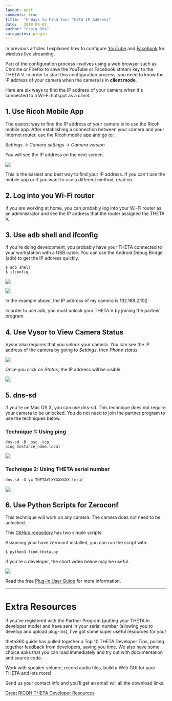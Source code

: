 ```yaml
---
layout: post
comments: true
title:  "6 Ways to Find Your THETA IP Address"
date:   2018-08-01
author: "Craig Oda"
categories: plugin
---
```


In previous articles I explained how to configure [YouTube](http://theta360.guide/blog/streaming/2018/07/30/wireless-live-streaming.html) 
and [Facebook](http://theta360.guide/blog/streaming/2018/07/31/facebook-wireless.html)
for wireless live streaming.

Part of the configuration process involves using a web browser such as Chrome or
Firefox to save the YouTube or Facebook stream key to the THETA V. In order to 
start this configuration process, you need to know the IP address of your camera
when the camera is in **client mode**.

Here are six ways to find the IP address of your camera when it's connected to a Wi-Fi
hotspot as a *client*.

## 1. Use Ricoh Mobile App

The easiest way to find the IP address of your camera is to use the Ricoh mobile
app. After establishing a connection between your camera and your Internet router, use
the Ricoh mobile app and go to:

*Settings -> Camera settings -> Camera version*

You will see the IP address on the next screen.

![](/blog/img/2018-08/find-ip/mobile-ip.png)

This is the easiest and best way to find your IP address. If you can't use the
mobile app or if you want to use a different method, read on.

## 2. Log into you Wi-Fi router

If you are working at home, you can probably log into your Wi-Fi router
as an administrator and see the IP address that the router assigned the THETA V.

## 3. Use adb shell and ifconfig

If you're doing development, you probably have your THETA connected to your 
workstation with a USB cable. You can use the Android Debug Bridge (adb) to
get the IP address quickly.

    $ adb shell
    $ ifconfig

![](/blog/img/2018-08/find-ip/adb-shell.png)

![](/blog/img/2018-08/find-ip/ifconfig.png)

In the example above, the IP address of my camera is 192.168.2.102.

In order to use adb, you must unlock your THETA V by joining the partner program.

## 4. Use Vysor to View Camera Status

Vysor also requires that you unlock your camera.  You can see the IP
address of the camera by going to *Settings*, then *Phone status*.

![](/blog/img/2018-08/find-ip/phone-status.png)

Once you click on *Status*, the IP address will be visible.


![](/blog/img/2018-08/find-ip/ip-address.png)

## 5. dns-sd

If you're on Mac OS X, you can use dns-sd. This technique does not
require your camera to be unlocked. You do not need to join the
partner program to use the techniques below.

### Technique 1: Using ping

    dns-sd -B _osc._tcp
    ping Instance_name.local

![](/blog/img/2018-08/find-ip/ping.png)

### Technique 2: Using THETA serial number

    dns-sd -G v4 THETAYLXXXXXXXX.local

![](/blog/img/2018-08/find-ip/dns-sd.png)

## 6. Use Python Scripts for Zeroconf

This technique will work on any camera. The camera does not 
need to be unlocked.

This [GitHub repository](https://github.com/codetricity/theta-client-mode) 
has two simple scripts.

Assuming your have zeroconf installed, you can run the script with:

    $ python3 find-theta.py

If you're a developer, the short video below may be useful.

[![](/blog/img/2018-08/find-ip/youtube-find-ip.png)](https://youtu.be/z_9elAmeXv4)



Read the free 
[Plug-in User Guide](http://theta360.guide/plugin/) 
for more information. 


---
# Extra Resources

If you've registered with the Partner Program (putting your THETA in developer mode) and have sent in your serial number (allowing you to develop and upload plug-ins), I've got some super useful resources for you! 

theta360.guide has pulled together a Top 10 THETA Developer Tips, pulling together feedback from developers, saving you time. We also have some choice apks that you can load immediately and try out with documentation and source code.

Work with speaker volume, record audio files, build a Web GUI for your THETA and lots more!

Send us your contact info and you'll get an email will all the download links.

[Great RICOH THETA Developer Resources](https://mailchi.mp/theta360/theta-plugin-resources)
